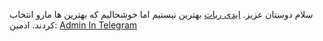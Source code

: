 سلام دوستان عزیز.
[ایدی ربات](http://telegram.me/telesalib)
بهترین نیستیم اما خوشحالیم که بهترین ها مارو انتخاب کردند.
ادمین:
[Admin In Telegram](http://telegram.me/Mr_Vigeo)
